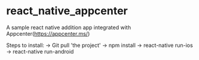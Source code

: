 # react_native_appcenter

A sample react native addition app integrated with Appcenter(https://appcenter.ms/)

Steps to install:
    -> Git pull 'the project'
    -> npm install
    -> react-native run-ios
    -> react-native run-android